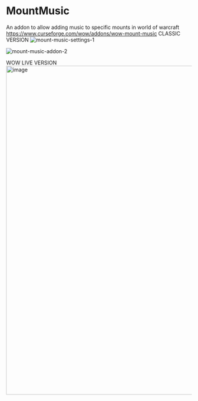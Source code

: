# MountMusic
An addon to allow adding music to specific mounts in world of warcraft
https://www.curseforge.com/wow/addons/wow-mount-music
CLASSIC VERSION
![mount-music-settings-1](https://github.com/kpierc11/Wow-Mount-Music-Addon/assets/35708070/df0fb9c4-1f71-4999-9677-d21f12e8241d)

![mount-music-addon-2](https://github.com/kpierc11/Wow-Mount-Music-Addon/assets/35708070/e2e91d44-3d92-4627-bed9-b068582b1b14)

WOW LIVE VERSION
<img width="1238" height="891" alt="image" src="https://github.com/user-attachments/assets/a06adc6f-87bb-442d-90df-787f08a8b5b3" />

